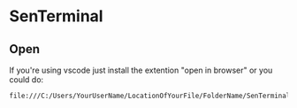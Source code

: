# SenTerminal

## Open
If you're using vscode just install the extention "open in browser" or you could do: 
```
file:///C:/Users/YourUserName/LocationOfYourFile/FolderName/SenTerminal.html
```
